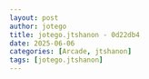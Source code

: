 ```yaml
---
layout: post
author: jotego
title: jotego.jtshanon - 0d22db4
date: 2025-06-06
categories: [Arcade, jtshanon]
tags: [jotego.jtshanon]
---
```


